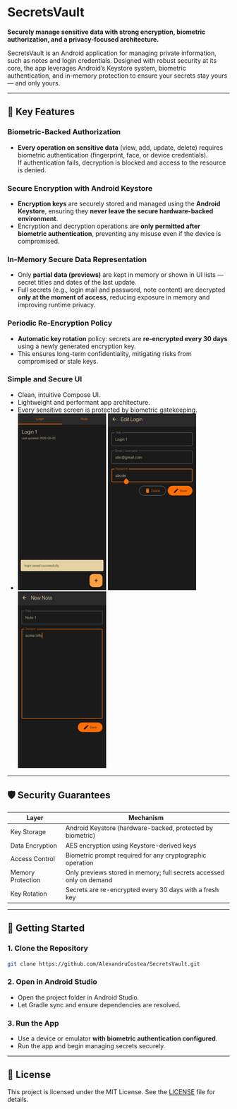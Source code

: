 # SecretsVault

**Securely manage sensitive data with strong encryption, biometric authorization, and a privacy-focused architecture.**

SecretsVault is an Android application for managing private information, such as notes and login credentials. Designed with robust security at its core, the app leverages Android’s Keystore system, biometric authentication, and in-memory protection to ensure your secrets stay yours — and only yours.

---

## 🔐 Key Features

### Biometric-Backed Authorization

* **Every operation on sensitive data** (view, add, update, delete) requires biometric authentication (fingerprint, face, or device credentials). <br>
If authentication fails, decryption is blocked and access to the resource is denied.

### Secure Encryption with Android Keystore

* **Encryption keys** are securely stored and managed using the **Android Keystore**, ensuring they **never leave the secure hardware-backed environment**.
* Encryption and decryption operations are **only permitted after biometric authentication**, preventing any misuse even if the device is compromised.

### In-Memory Secure Data Representation

* Only **partial data (previews)** are kept in memory or shown in UI lists — secret titles and dates of the last update.
* Full secrets (e.g., login mail and password, note content) are decrypted **only at the moment of access**, reducing exposure in memory and improving runtime privacy.

### Periodic Re-Encryption Policy

* **Automatic key rotation** policy: secrets are **re-encrypted every 30 days** using a newly generated encryption key.
* This ensures long-term confidentiality, mitigating risks from compromised or stale keys.

### Simple and Secure UI

* Clean, intuitive Compose UI.
* Lightweight and performant app architecture.
* Every sensitive screen is protected by biometric gatekeeping.
* <img src="https://github.com/AlexandruCostea/SecretsVault/blob/master/assets/MainMenu.jpg" alt="Main Menu" width="200" height="400"/>
  <img src="https://github.com/AlexandruCostea/SecretsVault/blob/master/assets/AddLogin.jpg" alt="Add Login" width="200" height="400"/>
  <img src="https://github.com/AlexandruCostea/SecretsVault/blob/master/assets/AddNote.jpg" alt="Add Note" width="200" height="400"/>
---

## 🛡️ Security Guarantees

| Layer              | Mechanism                                                               |
| ------------------ | ----------------------------------------------------------------------- |
| Key Storage        | Android Keystore (hardware-backed, protected by biometric)              |
| Data Encryption    | AES encryption using Keystore-derived keys                              |
| Access Control     | Biometric prompt required for any cryptographic operation               |
| Memory Protection  | Only previews stored in memory; full secrets accessed only on demand    |
| Key Rotation       | Secrets are re-encrypted every 30 days with a fresh key                 |

---

## 🚀 Getting Started

### 1. Clone the Repository

```bash
git clone https://github.com/AlexandruCostea/SecretsVault.git
```

### 2. Open in Android Studio

* Open the project folder in Android Studio.
* Let Gradle sync and ensure dependencies are resolved.

### 3. Run the App

* Use a device or emulator **with biometric authentication configured**.
* Run the app and begin managing secrets securely.

---

## 📄 License

This project is licensed under the MIT License. See the [LICENSE](https://github.com/AlexandruCostea/SecretsVault/blob/master/LICENSE) file for details.
